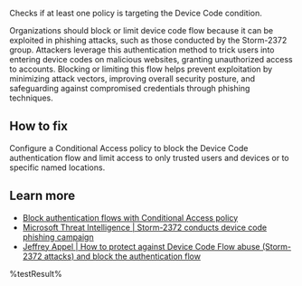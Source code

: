 Checks if at least one policy is targeting the Device Code condition.

Organizations should block or limit device code flow because it can be exploited in phishing attacks, such as those conducted by the Storm-2372 group.
Attackers leverage this authentication method to trick users into entering device codes on malicious websites, granting unauthorized access to accounts.
Blocking or limiting this flow helps prevent exploitation by minimizing attack vectors, improving overall security posture, and safeguarding against compromised credentials through phishing techniques.

## How to fix

Configure a Conditional Access policy to block the Device Code authentication flow and limit access to only trusted users and devices or to specific named locations.

## Learn more
  - [Block authentication flows with Conditional Access policy](https://learn.microsoft.com/entra/identity/conditional-access/policy-block-authentication-flows)
  - [Microsoft Threat Intelligence | Storm-2372 conducts device code phishing campaign](https://www.microsoft.com/security/blog/2025/02/13/storm-2372-conducts-device-code-phishing-campaign/)
  - [Jeffrey Appel | How to protect against Device Code Flow abuse (Storm-2372 attacks) and block the authentication flow](https://jeffreyappel.nl/how-to-protect-against-device-code-flow-abuse-storm-2372-attacks-and-block-the-authentication-flow/)


<!--- Results --->
%testResult%